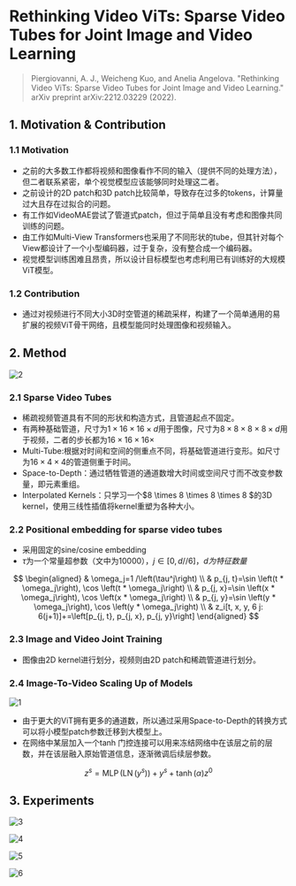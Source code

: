 # Rethinking Video ViTs: Sparse Video Tubes for Joint Image and Video Learning

> Piergiovanni, A. J., Weicheng Kuo, and Anelia Angelova. "Rethinking Video ViTs: Sparse Video Tubes for Joint Image and Video Learning." arXiv preprint arXiv:2212.03229 (2022).

## 1. Motivation & Contribution

### 1.1 Motivation

- 之前的大多数工作都将视频和图像看作不同的输入（提供不同的处理方法），但二者联系紧密，单个视觉模型应该能够同时处理这二者。
- 之前设计的2D patch和3D patch比较简单，导致存在过多的tokens，计算量过大且存在过拟合的问题。
- 有工作如VideoMAE尝试了管道式patch，但过于简单且没有考虑和图像共同训练的问题。
- 由工作如Multi-View Transformers也采用了不同形状的tube，但其针对每个View都设计了一个小型编码器，过于复杂，没有整合成一个编码器。
- 视觉模型训练困难且昂贵，所以设计目标模型也考虑利用已有训练好的大规模ViT模型。

### 1.2 Contribution

- 通过对视频进行不同大小3D时空管道的稀疏采样，构建了一个简单通用的易扩展的视频ViT骨干网络，且模型能同时处理图像和视频输入。

## 2. Method

![2](images/TubeViT2.png)

### 2.1 Sparse Video Tubes

- 稀疏视频管道具有不同的形状和构造方式，且管道起点不固定。
- 有两种基础管道，尺寸为$1 \times 16 \times 16 \times d$用于图像，尺寸为$8 \times 8 \times 8 \times 8 \times d$用于视频，二者的步长都为$16 \times 16 \times 16 \times$
- Multi-Tube:根据对时间和空间的侧重点不同，将基础管道进行变形。如尺寸为$16\times4\times4$的管道侧重于时间。
- Space-to-Depth：通过牺牲管道的通道数增大时间或空间尺寸而不改变参数量，即元素重组。
- Interpolated Kernels：只学习一个$8 \times 8 \times 8 \times 8 $的3D kernel，使用三线性插值将kernel重塑为各种大小。

### 2.2 Positional embedding for sparse video tubes

- 采用固定的sine/cosine embedding
- $\tau$为一个常量超参数（文中为10000），$j \in{[0,d//6]}，d为特征数量$

$$
\begin{aligned}
& \omega_j=1 /\left(\tau^j\right) \\
& p_{j, t}=\sin \left(t * \omega_j\right), \cos \left(t * \omega_j\right) \\
& p_{j, x}=\sin \left(x * \omega_j\right), \cos \left(x * \omega_j\right) \\
& p_{j, y}=\sin \left(y * \omega_j\right), \cos \left(y * \omega_j\right) \\
& z_i[t, x, y, 6 j: 6(j+1)]+=\left[p_{j, t}, p_{j, x}, p_{j, y}\right]
\end{aligned}
$$

### 2.3 Image and Video Joint Training

- 图像由2D kernel进行划分，视频则由2D patch和稀疏管道进行划分。

### 2.4 Image-To-Video Scaling Up of Models

![1](images/TubeViT1.png)

- 由于更大的ViT拥有更多的通道数，所以通过采用Space-to-Depth的转换方式可以将小模型patch参数迁移到大模型上。
- 在网络中某层加入一个tanh 门控连接可以用来冻结网络中在该层之前的层数，并在该层融入原始管道信息，逐渐微调后续层参数。

$$
z^s=\operatorname{MLP}\left(\operatorname{LN}\left(y^s\right)\right)+y^s+\tanh (\alpha) z^0
$$

## 3. Experiments

![3](images/TubeViT3.png)

![4](images/TubeViT4.png)

![5](images/TubeViT5.png)

![6](images/TubeViT6.png)
